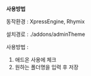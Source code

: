 **사용방법**

동작환경 : XpressEngine, Rhymix

설치경로 : ./addons/adminTheme

사용방법 : 

1. 애드온 사용에 체크
2. 원하는 폴더명을 입력 후 저장
